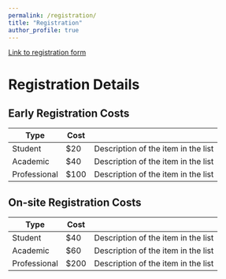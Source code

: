 ```yaml
---
permalink: /registration/
title: "Registration"
author_profile: true
---
```


[Link to registration form]()

# Registration Details

## Early Registration Costs

| Type          | Cost  |                                                              |
| ------------- | ----- | ------------------------------------------------------------ |
| Student       | $20   | Description of the item in the list                          |
| Academic      | $40   | Description of the item in the list                          |
| Professional  | $100  | Description of the item in the list                          |

## On-site Registration Costs

| Type          | Cost  |                                                              |
| ------------- | ----- | ------------------------------------------------------------ |
| Student       | $40   | Description of the item in the list                          |
| Academic      | $60   | Description of the item in the list                          |
| Professional  | $200  | Description of the item in the list                          |